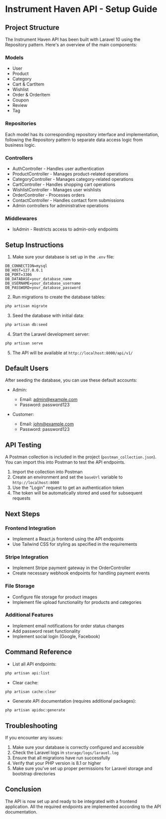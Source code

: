 # Instrument Haven API - Setup Guide

## Project Structure

The Instrument Haven API has been built with Laravel 10 using the Repository pattern. Here's an overview of the main components:

### Models
- User
- Product
- Category
- Cart & CartItem
- Wishlist
- Order & OrderItem
- Coupon
- Review
- Tag

### Repositories
Each model has its corresponding repository interface and implementation, following the Repository pattern to separate data access logic from business logic.

### Controllers
- AuthController - Handles user authentication
- ProductController - Manages product-related operations
- CategoryController - Manages category-related operations
- CartController - Handles shopping cart operations
- WishlistController - Manages user wishlists
- OrderController - Processes orders
- ContactController - Handles contact form submissions
- Admin controllers for administrative operations

### Middlewares
- IsAdmin - Restricts access to admin-only endpoints

## Setup Instructions

1. Make sure your database is set up in the `.env` file:
```
DB_CONNECTION=mysql
DB_HOST=127.0.0.1
DB_PORT=3306
DB_DATABASE=your_database_name
DB_USERNAME=your_database_username
DB_PASSWORD=your_database_password
```

2. Run migrations to create the database tables:
```bash
php artisan migrate
```

3. Seed the database with initial data:
```bash
php artisan db:seed
```

4. Start the Laravel development server:
```bash
php artisan serve
```

5. The API will be available at `http://localhost:8000/api/v1/`

## Default Users

After seeding the database, you can use these default accounts:

- Admin:
  - Email: admin@example.com
  - Password: password123

- Customer:
  - Email: john@example.com
  - Password: password123

## API Testing

A Postman collection is included in the project (`postman_collection.json`). You can import this into Postman to test the API endpoints.

1. Import the collection into Postman
2. Create an environment and set the `baseUrl` variable to `http://localhost:8000`
3. Use the "Login" request to get an authentication token
4. The token will be automatically stored and used for subsequent requests

## Next Steps

### Frontend Integration
- Implement a React.js frontend using the API endpoints
- Use Tailwind CSS for styling as specified in the requirements

### Stripe Integration
- Implement Stripe payment gateway in the OrderController
- Create necessary webhook endpoints for handling payment events

### File Storage
- Configure file storage for product images
- Implement file upload functionality for products and categories

### Additional Features
- Implement email notifications for order status changes
- Add password reset functionality
- Implement social login (Google, Facebook)

## Command Reference

- List all API endpoints:
```bash
php artisan api:list
```

- Clear cache:
```bash
php artisan cache:clear
```

- Generate API documentation (requires additional packages):
```bash
php artisan apidoc:generate
```

## Troubleshooting

If you encounter any issues:

1. Make sure your database is correctly configured and accessible
2. Check the Laravel logs in `storage/logs/laravel.log`
3. Ensure that all migrations have run successfully
4. Verify that your PHP version is 8.1 or higher
5. Make sure you've set up proper permissions for Laravel storage and bootstrap directories

## Conclusion

The API is now set up and ready to be integrated with a frontend application. All the required endpoints are implemented according to the API documentation.
